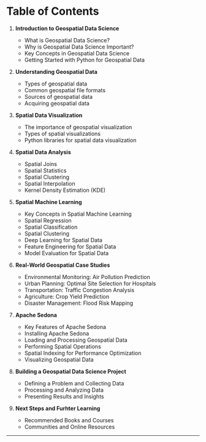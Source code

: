 # Table of Contents

1. **Introduction to Geospatial Data Science**

   - What is Geospatial Data Science?
   - Why is Geospatial Data Science Important?
   - Key Concepts in Geospatial Data Science
   - Getting Started with Python for Geospatial Data

2. **Understanding Geospatial Data**

   - Types of geospatial data
   - Common geospatial file formats
   - Sources of geospatial data
   - Acquiring geospatial data
 
3. **Spatial Data Visualization**

   - The importance of geospatial visualization
   - Types of spatial visualizations
   - Python libraries for spatial data visualization 

4. **Spatial Data Analysis**

   - Spatial Joins
   - Spatial Statistics
   - Spatial Clustering
   - Spatial Interpolation
   - Kernel Density Estimation (KDE)

5. **Spatial Machine Learning**

   - Key Concepts in Spatial Machine Learning
   - Spatial Regression
   - Spatial Classification
   - Spatial Clustering
   - Deep Learning for Spatial Data
   - Feature Engineering for Spatial Data
   - Model Evaluation for Spatial Data


6. **Real-World Geospatial Case Studies**

   - Environmental Monitoring: Air Pollution Prediction
   - Urban Planning: Optimal Site Selection for Hospitals
   - Transportation: Traffic Congestion Analysis
   - Agriculture: Crop Yield Prediction
   - Disaster Management: Flood Risk Mapping

7. **Apache Sedona**
   - Key Features of Apache Sedona
   - Installing Apache Sedona
   - Loading and Processing Geospatial Data
   - Performing Spatial Operations
   - Spatial Indexing for Performance Optimization
   - Visualizing Geospatial Data

8. **Building a Geospatial Data Science Project**
   - Defining a Problem and Collecting Data
   - Processing and Analyzing Data
   - Presenting Results and Insights

9. **Next Steps and Furhter Learning**
   - Recommended Books and Courses
   - Communities and Online Resources

---
